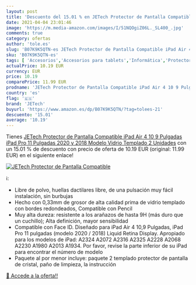 ```yaml
---
layout: post
title: 'Descuento del 15.01 % en JETech Protector de Pantalla Compatible '
date: 2021-04-04 23:01:46
image: 'https://m.media-amazon.com/images/I/51NQOgiZ06L._SL400_.jpg'
comments: true
category: ofertas
author: 'tole.es'
slug: 'B07K9K5QTN-es JETech Protector de Pantalla Compatible iPad Air 4 10 9...'
sku: 'B07K9K5QTN-es'
tags: [ 'Accesorios','Accesorios para tablets','Informática','Protectores de pantalla para tablets','ipad','jetech', ]
actualPrice: 10.19 EUR
currency: EUR
price: 10.19
comparePrice: 11.99 EUR
prodname: 'JETech Protector de Pantalla Compatible iPad Air 4 10 9 Pulgadas  iPad Pro 11 Pulgadas  2020 y 2018 Modelo   Vidrio Templado  2 Unidades'
country: 'es'
flag: '🇪🇸'
brand: 'JETech'
buyurl: 'https://www.amazon.es/dp/B07K9K5QTN/?tag=tolees-21'
descuento: '15.01'
average: '10.19'
---
```


Tienes [JETech Protector de Pantalla Compatible iPad Air 4 10 9 Pulgadas  iPad Pro 11 Pulgadas  2020 y 2018 Modelo   Vidrio Templado  2 Unidades](https://www.amazon.es/dp/B07K9K5QTN/?tag=tolees-21) con un 15.01 % de descuento con precio de oferta de 10.19 EUR (original: 11.99 EUR) en el siguiente enlace!

[![JETech Protector de Pantalla Compatible ](https://m.media-amazon.com/images/I/51NQOgiZ06L._SL400_.jpg)](https://www.amazon.es/dp/B07K9K5QTN/?tag=tolees-21)

ℹ️:

- Libre de polvo, huellas dactilares libre, de una pulsación muy fácil instalación, sin burbujas
- Hecho con 0,33mm de grosor de alta calidad prima de vidrio templado con bordes redondeados, Compatible con Pencil
- Muy alta dureza: resistente a los arañazos de hasta 9H (más duro que un cuchillo); Alta definición, mayor sensibilidad
- Compatible con Face ID. Diseñado para iPad Air 4 10,9 Pulgadas, iPad Pro 11 pulgadas (modelo 2020 / 2018) Liquid Retina Display. Apropiado para los modelos de iPad: A2324 A2072 A2316 A2325 A2228 A2068 A2230 A1980 A2013 A1934. Por favor, revise la parte inferior de su iPad para encontrar el número de modelo
- Paquete al por menor incluye: paquete 2 templado protector de pantalla de cristal, paño de limpieza, la instrucción

[🛒 Accede a la oferta!!](https://www.amazon.es/dp/B07K9K5QTN/?tag=tolees-21)
